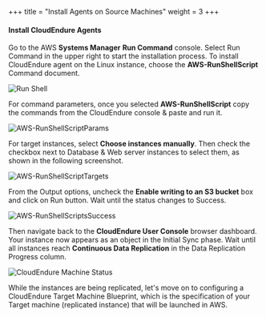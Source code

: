 +++
title = "Install Agents on Source Machines"
weight = 3
+++

#### Install CloudEndure Agents

Go to the AWS **Systems Manager** **Run Command** console. Select Run Command in the upper right to start the installation process. To install CloudEndure agent on the Linux instance, choose the **AWS-RunShellScript** Command document.

![Run Shell](/lab1/AWS-RunShellScript.png?classes=shadow,border&height=350px)

For command parameters, once you selected **AWS-RunShellScript** copy the commands from the CloudEndure console & paste and run it.

![AWS-RunShellScriptParams](/lab1/AWS-RunShellScriptParams.png?classes=shadow,border)

For target instances, select **Choose instances manually**. Then check the checkbox next to Database & Web server instances to select them, as shown in the following screenshot.

![AWS-RunShellScriptTargets](/lab1/AWS-RunShellScriptTargets.png?classes=shadow,border&height=350px)

From the Output options, uncheck the **Enable writing to an S3 bucket** box and click on Run button. Wait until the status changes to Success.

![AWS-RunShellScriptsSuccess](/lab1/AWS-RunShellScriptSuccess.png?classes=shadow,border&height=350px)

Then navigate back to the **CloudEndure User Console** browser dashboard. Your instance now appears as an object in the Initial Sync phase. Wait until all instances reach **Continuous Data Replication** in the Data Replication Progress column.

![CloudEndure Machine Status](/lab1/machine_status_cloudendure.PNG?classes=shadow,border&height=350px)

While the instances are being replicated, let's move on to configuring a CloudEndure Target Machine Blueprint, which is the specification of your Target machine (replicated instance) that will be launched in AWS.